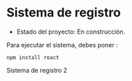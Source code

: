 <h1>Sistema de registro</h1>

- Estado del proyecto: En construcción. 

Para ejecutar el sistema, debes poner :

```npm install react```

Sistema de registro 2
